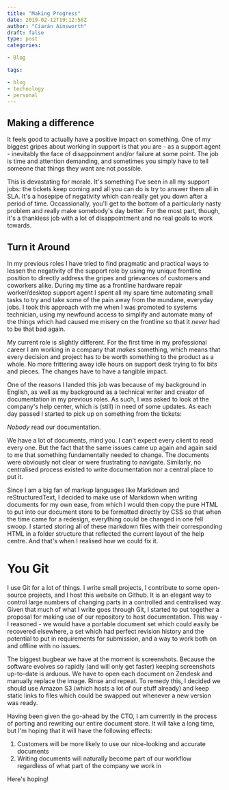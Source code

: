 ```yaml
---
title: "Making Progress"
date: 2019-02-12T19:12:58Z
author: "Ciarán Ainsworth"
draft: false
type: post
categories:

- Blog

tags:

- blog
- technology
- personal
---
```


## Making a difference

It feels good to actually have a positive impact on something.
One of my biggest gripes about working in support is that you
are - as a support agent - inevitably the face of disappoinment
and/or failure at some point. The job is time and attention demanding,
and sometimes you simply have to tell someone that things they
want are not possible.

This is devastating for morale. It's something I've seen in all
my support jobs: the tickets keep coming and all you can do is
try to answer them all in SLA. It's a hosepipe of negativity
which can really get you down after a period of time. Occassionally,
you'll get to the bottom of a particularly nasty problem and really
make somebody's day better. For the most part, though, it's a
thankless job with a lot of disappointment and no real goals to
work towards.

## Turn it Around

In my previous roles I have tried to find pragmatic and practical
ways to lessen the negativity of the support role by using my
unique frontline position to directly address the gripes and
grievances of customers and coworkers alike. During my time as
a frontline hardware repair worker/desktop support agent I spent
all my spare time automating small tasks to try and take some of
the pain away from the mundane, everyday jobs. I took this approach
with me when I was promoted to systems technician, using my newfound
access to simplify and automate many of the things which had caused
me misery on the frontline so that it *never* had to be that bad again.

My current role is slightly different. For the first time in my
professional career I am working in a company that _makes_ something,
which means that every decision and project has to be worth something
to the product as a whole. No more frittering away idle hours on support
desk trying to fix bits and pieces. The changes have to have a tangible
impact.

One of the reasons I landed this job was because of my background in
English, as well as my background as a technical writer and creator
of documentation in my previous roles. As such, I was asked to look
at the company's help center, which is (still) in need of some updates.
As each day passed I started to pick up on something from the tickets:

*Nobody* read our documentation.

We have a lot of documents, mind you. I can't expect every client to
read every one. But the fact that the same issues came up again and
again said to me that something fundamentally needed to change. The
documents were obviously not clear or were frustrating to navigate.
Similarly, no centralised process existed to write documentation nor
a central place to put it.

Since I am a big fan of markup languages like Markdown and reStructuredText,
I decided to make use of Markdown when writing documents for my own
ease, from which I would then copy the pure HTML to put into our document
store to be formatted directly by CSS so that when the time came for
a redesign, everything could be changed in one fell swoop. I started
storing all of these markdown files with their corresponding HTML in
a folder structure that reflected the current layout of the help centre.
And that's when I realised how we could fix it.

# You Git

I use Git for a lot of things. I write small projects, I contribute
to some open-source projects, and I host this website on Github. It
is an elegant way to control large numbers of changing parts in a
controlled and centralised way. Given that much of what I write goes
through Git, I started to put together a proposal for making use of
our repository to host documentation. This way - I reasoned - we would
have a portable document set which could easily be recovered elsewhere,
a set which had perfect revision history and the potential to put in
requirements for submission, and a way to work both on and offline
with no issues.

The biggest bugbear we have at the moment is screenshots. Because the
software evolves so rapidly (and will only get faster) keeping screenshots
up-to-date is arduous. We have to open each document on Zendesk and
manually replace the image. Rinse and repeat. To remedy this, I decided
we should use Amazon S3 (which hosts a lot of our stuff already) and
keep static links to files which could be swapped out whenever a new
version was ready.

Having been given the go-ahead by the CTO, I am currently in the
process of porting and rewriting our entire document store. It will
take a long time, but I'm hoping that it will have the following
effects:

1. Customers will be more likely to use our nice-looking and accurate documents
2. Writing documents will naturally become part of our workflow regardless of what part of the company we work in

Here's hoping!
